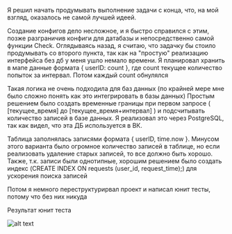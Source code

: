 Я решил начать продумывать выполнение задачи с конца, что, на мой взгляд, оказалось не самой лучшей идеей.

Создание конфигов дело несложное, и я быстро справился с этим, позже разграничив конфиги для датабазы и непосредственно самой функции Check.
Оглядываясь назад, я считаю, что задачку бы стоило продумывать со второго пункта, так как на "простую" реализацию интерфейса без дб у меня ушло немало времени.
Я планировал хранить в мапе данные формата { userID: count }, где count текущее количество попыток за интервал. Потом каждый count обнулялся

Такая логика не очень подходила для баз данных (по крайней мере мне было сложно понять как это интегрировать в базы данных)
Простым решением было создать временные границы при первом запросе ( [текущее_время] до [текущее_время+интервал] ) и подсчитывать количество записей в базе данных.
Я реализовал это через PostgreSQL, так как видел, что эта ДБ используется в ВК.

Таблица заполнялась записями формата { userID, time.now }. Минусом этого варианта было огромное количество записей в таблице, но если реализовать удаление старых записей, то все должно быть хорошо.
Также, т.к. записи были однотипные, хорошим решением было создать индекс (CREATE INDEX ON requests (user_id, request_time);) для ускорения поиска записей

Потом я немного переструктурирвал проект и написал юнит тесты, потому что без них никуда

Результат юнит теста

![alt text](https://i.imgur.com/W1DMZlk.png)
